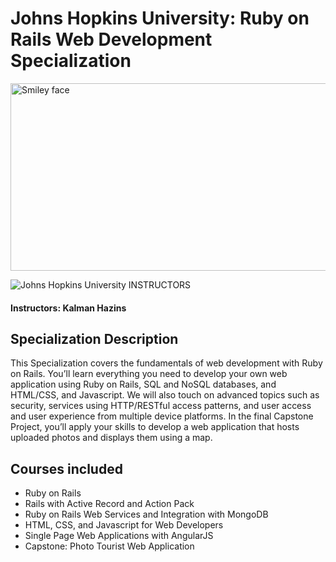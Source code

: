 # Johns Hopkins University: Ruby on Rails Web Development Specialization

<img src="https://pages.jh.edu/~chem/klausen/Images/JHU_logo.png" alt="Smiley face" height="300" width="600">

![Johns Hopkins University](http://i.imgur.com/Qktqnu1.png) INSTRUCTORS
#### Instructors: Kalman Hazins

## Specialization Description

This Specialization covers the fundamentals of web development with Ruby on Rails. You’ll learn everything you need to develop your own web application using Ruby on Rails, SQL and NoSQL databases, and HTML/CSS, and Javascript. We will also touch on advanced topics such as security, services using HTTP/RESTful access patterns, and user access and user experience from multiple device platforms. In the final Capstone Project, you’ll apply your skills to develop a web application that hosts uploaded photos and displays them using a map.

## Courses included

- Ruby on Rails
- Rails with Active Record and Action Pack
- Ruby on Rails Web Services and Integration with MongoDB
- HTML, CSS, and Javascript for Web Developers
- Single Page Web Applications with AngularJS
- Capstone: Photo Tourist Web Application

